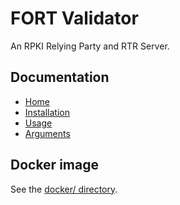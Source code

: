# FORT Validator

An RPKI Relying Party and RTR Server.

## Documentation

- [Home](https://nicmx.github.io/FORT-validator/index.html)
- [Installation](https://nicmx.github.io/FORT-validator/installation.html)
- [Usage](https://nicmx.github.io/FORT-validator/run.html)
- [Arguments](https://nicmx.github.io/FORT-validator/usage.html)

## Docker image

See the [docker/ directory](docker/).
